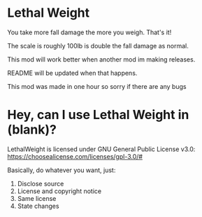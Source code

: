 # Lethal Weight
You take more fall damage the more you weigh. That's it!

The scale is roughly 100lb is double the fall damage as normal.

This mod will work better when another mod im making releases.

README will be updated when that happens.

This mod was made in one hour so sorry if there are any bugs

# Hey, can I use Lethal Weight in (blank)?

LethalWeight is licensed under GNU General Public License v3.0: https://choosealicense.com/licenses/gpl-3.0/#

Basically, do whatever you want, just:

1. Disclose source
2. License and copyright notice
3. Same license
4. State changes

